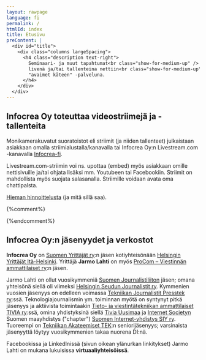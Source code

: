 ```yaml
---
layout: rawpage
language: fi
permalink: /
htmlId: index
title: Etusivu
preContent: |
  <div id="title">
    <div class="columns largeSpacing">
      <h4 class="description text-right">
        Seminaari- ja muut tapahtumat<br class="show-for-medium-up" />
        livenä ja/tai tallenteina nettiin<br class="show-for-medium-up" />
        "avaimet käteen" -palveluna.
      </h4>
    </div>
  </div>
---
```



## Infocrea Oy toteuttaa videostriimejä ja -tallenteita

Monikamerakuvatut suoratoistot eli striimit (ja niiden tallenteet) julkaistaan asiakkaan omalla striimialustalla/kanavalla tai Infocrea Oy:n Livestream.com -kanavalla [Infocrea-fi](https://new.livestream.com/Infocrea-fi).

Livestream.com-striimin voi ns. upottaa (embed) myös asiakkaan omille nettisivuille ja/tai ohjata lisäksi mm. Youtubeen tai Facebookiin. Striimit on mahdollista myös suojata salasanalla. Striimille voidaan avata oma chattipalsta. 

[Hieman hinnoittelusta](/tarjous/) (ja mitä sillä saa).

{%comment%}
<div id="futureLivestreams" style="display: none;">
  <h3>Tulevia livestriimejä Infocrea Oy:n kanavilla</h3>
  <ul class="small-block-grid-1 medium-block-grid-2 large-block-grid-3"></ul>
</div>
{%endcomment%}


## Infocrea Oy:n jäsenyydet ja verkostot

**Infocrea Oy** on [Suomen Yrittäjät ry](https://www.yrittajat.fi/):n jäsen kotiyhteisönään [Helsingin Yrittäjät Itä-Helsinki](https://www.yrittajat.fi/helsingin-yrittajat/helsingin-yrittajat-paikallisesti/a/paikallisyhdistykset/paikallisyhdistykset/helsingin-yrittajat-ita-helsinki-600089). Yrittäjä **Jarmo Lahti** on myös [ProCom – Viestinnän ammattilaiset ry](https://procom.fi/):n jäsen.

Jarmo Lahti on ollut vuosikymmeniä [Suomen Journalistiliiton](http://journalistiliitto.fi/fi/) jäsen; omana yhteisönä siellä oli viimeksi [Helsingin Seudun Journalistit ry](http://www.hsj.fi/). Kymmenien vuosien jäsenyys on edelleen voimassa [Tekniikan Journalistit Presstek ry](http://presstek.fi):ssä. Teknologiajournalismin ym. toiminnan myötä on syntynyt pitkä jäsenyys ja aktiivista toimintaakin [Tieto- ja viestintätekniikan ammattilaiset TIVIA ry](http://tivia.fi):ssä, omina yhdistyksinä siellä [Tivia Uusimaa](https://tiviauusimaa.fi/) ja [Internet Societyn](https://www.internetsociety.org/) Suomen maayhdistys ("chapter") [Suomen Internet-yhdistys SIY ry](http://www.isoc.fi). Tuoreempi on [Tekniikan Akateemiset TEK](https://www.tek.fi/fi):n seniorijäsenyys; varsinaista jäsenyyttä löytyy vuosikymmenien takaa nuorena DI:nä.

Facebookissa ja LinkedInissä (sivun oikean ylänurkan linkitykset) Jarmo Lahti on mukana lukuisissa **virtuaaliyhteisöissä**.